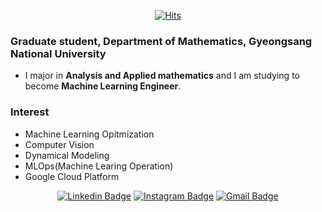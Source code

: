 <div align=center>

[![Hits](https://hits.seeyoufarm.com/api/count/incr/badge.svg?url=https%3A%2F%2Fgithub.com%2FOH-Seoyoung)](https://hits.seeyoufarm.com) 

</div>

### Graduate student, Department of Mathematics, Gyeongsang National University
- I major in **Analysis and Applied mathematics** and I am studying to become **Machine Learning Engineer**.

### Interest
- Machine Learning Opitmization
- Computer Vision
- Dynamical Modeling
- MLOps(Machine Learing Operation)
- Google Cloud Platform

<div align=center>

<!-- [![Tech Blog Badge](http://img.shields.io/badge/-Tech%20blog-black?style=flat-square&logo=github&link=https://zzsza.github.io/)](github.io주소)  -->
[![Linkedin Badge](https://img.shields.io/badge/-LinkedIn-blue?style=flat-square&logo=Linkedin&logoColor=white&link=https://www.linkedin.com/in/seoyoung-oh-309a24200/)](https://www.linkedin.com/in/seong-yun-byeon-8183a8113/) 
[![Instagram Badge](https://img.shields.io/badge/-Instagram-dd2a7b?style=flat-square&logo=instagram&logoColor=white&link=https://www.instagram.com/grim_540/)](https://www.instagram.com/data.scientist/) 
[![Gmail Badge](https://img.shields.io/badge/-Gmail-d14836?style=flat-square&logo=Gmail&logoColor=white&link=mailto:snugyun01@gmail.com)](mailto:osyoung540@gmail.com)
</div>
